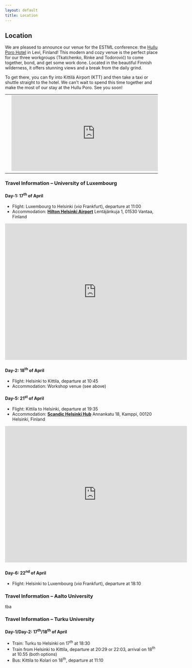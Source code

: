 ```yaml
---
layout: default
title: Location
---
```


## Location

We are pleased to announce our venue for the ESTML conference: the [Hullu Poro Hotel](https://www.hulluporo.fi/en/) in Levi, Finland!
This modern and cozy venue is the perfect place for our three workgroups (Tkatchenko, Rinke and Todorović) to come together, bond, and get some work done. Located in the beautiful Finnish wilderness, it offers stunning views and a break from the daily grind.

To get there, you can fly into Kittilä Airport (KTT) and then take a taxi or shuttle straight to the hotel. We can't wait to spend this time together and make the most of our stay at the Hullu Poro. See you soon!

<table>
<tr VALIGN=TOP >
  <td width=350> <img height=250 src='https://raw.githubusercontent.com/ESTML/ESTML.github.io/main/assets/img/hotel-hulluporo.jpg'> </td>
  <td width=550> <iframe src="https://www.google.com/maps/embed?pb=!1m18!1m12!1m3!1d1506.9787375105905!2d24.80753431642859!3d67.80833428538011!2m3!1f0!2f0!3f0!3m2!1i1024!2i768!4f13.1!3m3!1m2!1s0x45d24d5a87b3f0fd%3A0xd00dac320805b483!2sHullu%20Poro%20(Hotel%20Crazy%20Reindeer)!5e0!3m2!1sde!2slu!4v1675175175974!5m2!1sde!2slu" width="550" height="250" style="border:0;" allowfullscreen="" loading="lazy" referrerpolicy="no-referrer-when-downgrade"></iframe> </td>
</tr>
</table>

### Travel Information – University of Luxembourg

#### Day-1: 17<sup>th</sup> of April

- Flight: Luxembourg to Helsinki (*via* Frankfurt), departure at 11:00
- Accommodation: [**Hilton Helsinki Airport**](https://www.hilton.com/en/hotels/helaihi-hilton-helsinki-airport/) Lentäjänkuja 1, 01530 Vantaa, Finland 

<iframe src="https://www.google.com/maps/embed?pb=!1m14!1m8!1m3!1d1975.8199316564421!2d24.9632088!3d60.3160374!3m2!1i1024!2i768!4f13.1!3m3!1m2!1s0x468df86f157d893f%3A0x5237e1178e9c51ca!2sHilton%20Helsinki%20Airport!5e0!3m2!1sde!2slu!4v1674837557706!5m2!1sde!2slu" width="600" height="450" style="border:0;" allowfullscreen="" loading="lazy" referrerpolicy="no-referrer-when-downgrade"></iframe>

#### Day-2: 18<sup>th</sup> of April

- Flight: Helsinki to Kittila, departure at 10:45
- Accommodation: Workshop venue (see above)

#### Day-5: 21<sup>st</sup> of April

- Flight: Kittila to Helsinki, departure at 19:35
- Accommodation: [**Scandic Helsinki Hub**](https://www.scandichotels.com/hotels/finland/helsinki/scandic-helsinki-hub) Annankatu 18, Kamppi, 00120 Helsinki, Finland

<iframe src="https://www.google.com/maps/embed?pb=!1m18!1m12!1m3!1d1984.8962932767272!2d24.93580551610625!3d60.16589568195937!2m3!1f0!2f0!3f0!3m2!1i1024!2i768!4f13.1!3m3!1m2!1s0x46920bcbb028ee71%3A0xd09f43fae63daef4!2sScandic%20Helsinki%20Hub!5e0!3m2!1sde!2slu!4v1675787421008!5m2!1sde!2slu" width="600" height="450" style="border:0;" allowfullscreen="" loading="lazy" referrerpolicy="no-referrer-when-downgrade"></iframe>

#### Day-6: 22<sup>nd</sup> of April

- Flight: Helsinki to Luxembourg (*via* Frankfurt), departure at 18:10

### Travel Information – Aalto University

tba

### Travel Information – Turku University

#### Day-1/Day-2: 17<sup>th</sup>/18<sup>th</sup> of April

- Train: Turku to Helsinki on 17<sup>th</sup> at 18:30
- Train from Helsinki to Kittila, departure at 20:29 or 22:03, arrival on 18<sup>th</sup> at 10.55 (both options)
- Bus: Kittila to Kolari on 18<sup>th</sup>, departure at 11:10

